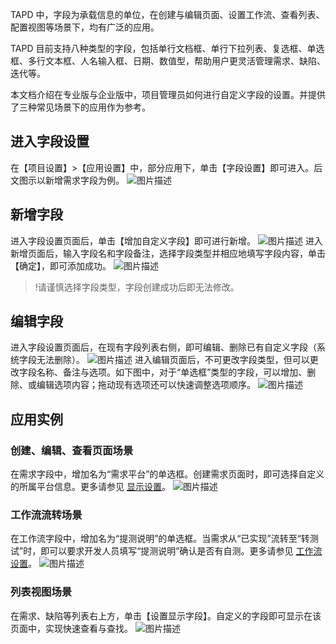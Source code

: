 TAPD 中，字段为承载信息的单位，在创建与编辑页面、设置工作流、查看列表、配置视图等场景下，均有广泛的应用。

TAPD 目前支持八种类型的字段，包括单行文档框、单行下拉列表、复选框、单选框、多行文本框、人名输入框、日期、数值型，帮助用户更灵活管理需求、缺陷、迭代等。

本文档介绍在专业版与企业版中，项目管理员如何进行自定义字段的设置。并提供了三种常见场景下的应用作为参考。

 

## 进入字段设置

在【项目设置】>【应用设置】中，部分应用下，单击【字段设置】即可进入。后文图示以新增需求字段为例。
![图片描述](https://main.qcloudimg.com/raw/24ff98abfe4d335339f90c07ca9c1eef.png)

 

## 新增字段

进入字段设置页面后，单击【增加自定义字段】即可进行新增。
![图片描述](https://main.qcloudimg.com/raw/840b757a953e5ee359e12818649fd80c.png)
进入新增页面后，输入字段名和字段备注，选择字段类型并相应地填写字段内容，单击【确定】，即可添加成功。
![图片描述](https://main.qcloudimg.com/raw/ea85ee303832636effcc92bb813490b2.png)

> !请谨慎选择字段类型，字段创建成功后即无法修改。

 

## 编辑字段

进入字段设置页面后，在现有字段列表右侧，即可编辑、删除已有自定义字段（系统字段无法删除）。
![图片描述](https://main.qcloudimg.com/raw/ec5282f21c9586a06dc3ee885045ba96.png)
进入编辑页面后，不可更改字段类型，但可以更改字段名称、备注与选项。如下图中，对于“单选框”类型的字段，可以增加、删除、或编辑选项内容；拖动现有选项还可以快速调整选项顺序。
![图片描述](https://main.qcloudimg.com/raw/35b6edc920f462419c4ebad721c5cb37.png)

 

## 应用实例

### 创建、编辑、查看页面场景

在需求字段中，增加名为“需求平台”的单选框。创建需求页面时，即可选择自定义的所属平台信息。更多请参见 [显示设置](https://cloud.tencent.com/document/product/624/44312)。
![图片描述](https://main.qcloudimg.com/raw/45612fbe196762835b237cf5433e3c19.png)

 

### 工作流流转场景

在工作流字段中，增加名为“提测说明”的单选框。当需求从“已实现”流转至“转测试”时，即可以要求开发人员填写“提测说明”确认是否有自测。更多请参见 [工作流设置](https://cloud.tencent.com/document/product/624/44313)。
![图片描述](https://main.qcloudimg.com/raw/774d8a792b33d8d4090a81e3858a8c86.png)

 

### 列表视图场景

在需求、缺陷等列表右上方，单击【设置显示字段】。自定义的字段即可显示在该页面中，实现快速查看与查找。
![图片描述](https://main.qcloudimg.com/raw/7e2c57b9c4775b6b93bd5d1d3beac0bc.png)
